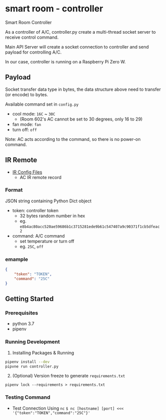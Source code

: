 # smart room - controller

Smart Room Controller

As a controller of A/C, controller.py create a multi-thread socket server to receive control command.

Main API Server will create a socket connection to controller and send payload for controlling A/C.

In our case, controller is running on a Raspberry Pi Zero W.

## Payload

Socket transfer data type in bytes, the data structure above need to transfer (or encode) to bytes.

Available command set in `config.py`

+ cool mode: `16C` ~ `30C`
    + (Room 602's AC cannot be set to 30 degrees, only 16 to 29)
+ fan mode: `fan`
+ turn off: `off`

Note: AC acts according to the command, so there is no power-on command.

## IR Remote

+ [IR Config Files](./IR_config)
    + AC IR remote record
### Format

JSON string containing Python Dict object
+ token: controller token
    + 32 bytes random number in hex
    + eg. `e8b4ac80acc520ae59686b1c3715281ede9b61c547407a9c90371f1cb5dfeac2`
+ command: A/C command
    + set temperature or turn off
    + eg. `25C`, `off`

### emample

```json
{
    "token": "TOKEN",
    "command": "25C"
}
```

## Getting Started

### Prerequisites

- python 3.7
- pipenv

### Running Development

1. Installing Packages & Running
```sh
pipenv install --dev
pipvne run controller.py
```

2. (Optional) Version freeze to generate `requirements.txt`
```sh=
pipenv lock --requirements > requirements.txt
```

### Testing Command

+  Test Connection Using `nc`
    `$ nc [hostname] [port] <<< '{"token":"TOKEN","command":"25C"}'`
